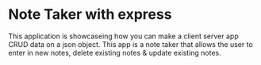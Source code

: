 # Note Taker with express

This application is showcaseing how you can make a client server app CRUD data on a json object.
This app is a note taker that allows the user to enter in new notes, delete existing notes & update existing notes.


